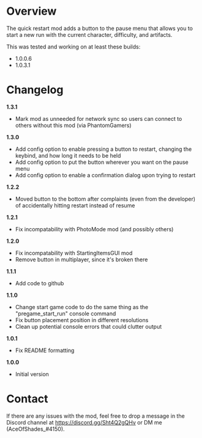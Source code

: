 # Overview
The quick restart mod adds a button to the pause menu that allows you to start a new run with the current character, difficulty, and artifacts.

This was tested and working on at least these builds:

* 1.0.0.6
* 1.0.3.1

# Changelog

**1.3.1**

* Mark mod as unneeded for network sync so users can connect to others without this mod (via PhantomGamers)

**1.3.0**

* Add config option to enable pressing a button to restart, changing the keybind, and how long it needs to be held
* Add config option to put the button wherever you want on the pause menu
* Add config option to enable a confirmation dialog upon trying to restart

**1.2.2**

* Moved button to the bottom after complaints (even from the developer) of accidentally hitting restart instead of resume

**1.2.1**

* Fix incompatability with PhotoMode mod (and possibly others)

**1.2.0**

* Fix incompatability with StartingItemsGUI mod
* Remove button in multiplayer, since it's broken there

**1.1.1**

* Add code to github

**1.1.0**

* Change start game code to do the same thing as the "pregame_start_run" console command
* Fix button placement position in different resolutions
* Clean up potential console errors that could clutter output

**1.0.1**

* Fix README formatting

**1.0.0**

* Initial version

# Contact
If there are any issues with the mod, feel free to drop a message in the Discord channel at https://discord.gg/Sht4Q2gQHv or DM me (AceOfShades_#4150).
